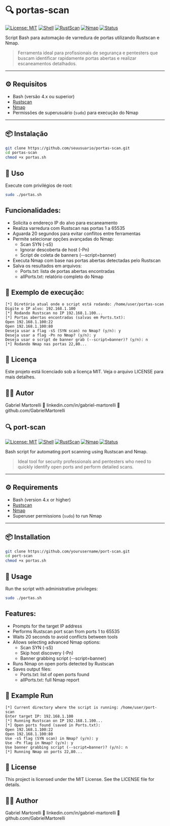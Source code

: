 # 🔍 portas-scan

[![License: MIT](https://img.shields.io/badge/License-MIT-green.svg)](https://opensource.org/licenses/MIT)
[![Shell](https://img.shields.io/badge/Shell-Bash-blue.svg?logo=gnu-bash)](https://www.gnu.org/software/bash/)
[![RustScan](https://img.shields.io/badge/Scanner-RustScan-orange?logo=rust)](https://github.com/RustScan/RustScan)
[![Nmap](https://img.shields.io/badge/Scanner-Nmap-red?logo=nmap)](https://nmap.org/)
[![Status](https://img.shields.io/badge/Status-Stable-brightgreen.svg)](#)

Script Bash para automação de varredura de portas utilizando Rustscan e Nmap.

> Ferramenta ideal para profissionais de segurança e pentesters que buscam identificar rapidamente portas abertas e realizar escaneamentos detalhados.

---

## ⚙️ Requisitos

- Bash (versão 4.x ou superior)
- [Rustscan](https://github.com/RustScan/RustScan)
- [Nmap](https://nmap.org/)
- Permissões de superusuário (`sudo`) para execução do Nmap

---

## 📦 Instalação

```bash
git clone https://github.com/seuusuario/portas-scan.git
cd portas-scan
chmod +x portas.sh
```

## 🚀 Uso
Execute com privilégios de root:
```bash
sudo ./portas.sh
```
## Funcionalidades:
 - Solicita o endereço IP do alvo para escaneamento
 - Realiza varredura com Rustscan nas portas 1 a 65535
 - Aguarda 20 segundos para evitar conflitos entre ferramentas
 - Permite selecionar opções avançadas do Nmap:
    - Scan SYN (-sS)
    - Ignorar descoberta de host (-Pn)
    - Script de coleta de banners (--script=banner)
 - Executa Nmap com base nas portas abertas detectadas pelo Rustscan
 - Salva os resultados em arquivos:
    - Ports.txt: lista de portas abertas encontradas
    - allPorts.txt: relatório completo do Nmap

## 📁 Exemplo de execução:
```text
[*] Diretório atual onde o script está rodando: /home/user/portas-scan
Digite o IP alvo: 192.168.1.100
[*] Rodando Rustscan no IP 192.168.1.100...
[*] Portas abertas encontradas (salvas em Ports.txt):
Open 192.168.1.100:22
Open 192.168.1.100:80
Deseja usar a flag -sS (SYN scan) no Nmap? (y/n): y
Deseja usar a flag -Pn no Nmap? (y/n): y
Deseja usar o script de banner grab (--script=banner)? (y/n): n
[*] Rodando Nmap nas portas 22,80...
```

## 📜 Licença
Este projeto está licenciado sob a licença MIT. Veja o arquivo LICENSE para mais detalhes.

## 🙋‍♂️ Autor
Gabriel Martorelli
🔗 linkedin.com/in/gabriel-martorelli
🐙 github.com/GabrielMartorelli


## 🔍 port-scan

[![License: MIT](https://img.shields.io/badge/License-MIT-green.svg)](https://opensource.org/licenses/MIT)
[![Shell](https://img.shields.io/badge/Shell-Bash-blue.svg?logo=gnu-bash)](https://www.gnu.org/software/bash/)
[![RustScan](https://img.shields.io/badge/Scanner-RustScan-orange?logo=rust)](https://github.com/RustScan/RustScan)
[![Nmap](https://img.shields.io/badge/Scanner-Nmap-red?logo=nmap)](https://nmap.org/)
[![Status](https://img.shields.io/badge/Status-Stable-brightgreen.svg)](#)

Bash script for automating port scanning using Rustscan and Nmap.

> Ideal tool for security professionals and pentesters who need to quickly identify open ports and perform detailed scans.

---

## ⚙️ Requirements

- Bash (version 4.x or higher)
- [Rustscan](https://github.com/RustScan/RustScan)
- [Nmap](https://nmap.org/)
- Superuser permissions (`sudo`) to run Nmap

---

## 📦 Installation

```bash
git clone https://github.com/yourusername/port-scan.git
cd port-scan
chmod +x portas.sh
```

## 🚀 Usage
Run the script with administrative privileges:
```bash
sudo ./portas.sh
```
## Features:
 - Prompts for the target IP address
 - Performs Rustscan port scan from ports 1 to 65535
 - Waits 20 seconds to avoid conflicts between tools
 - Allows selecting advanced Nmap options:
    - Scan SYN (-sS)
    - Skip host discovery (-Pn)
    - Banner grabbing script (--script=banner)
 - Runs Nmap on open ports detected by Rustscan
 - Saves output files:
    - Ports.txt: list of open ports found
    - allPorts.txt: full Nmap report

## 📁 Example Run
```text
[*] Current directory where the script is running: /home/user/port-scan
Enter target IP: 192.168.1.100
[*] Running Rustscan on IP 192.168.1.100...
[*] Open ports found (saved in Ports.txt):
Open 192.168.1.100:22
Open 192.168.1.100:80
Use -sS flag (SYN scan) in Nmap? (y/n): y
Use -Pn flag in Nmap? (y/n): y
Use banner grabbing script (--script=banner)? (y/n): n
[*] Running Nmap on ports 22,80...
```

## 📜 License
This project is licensed under the MIT License. See the LICENSE file for details.

## 🙋‍♂️ Author
Gabriel Martorelli
🔗 linkedin.com/in/gabriel-martorelli
🐙 github.com/GabrielMartorelli
